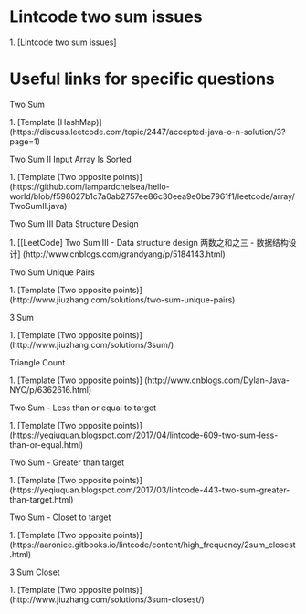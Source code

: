 # Lintcode two sum issues
<p>1. [Lintcode two sum issues]

# Useful links for specific questions
<p>Two Sum
<p>1. [Template (HashMap)] (https://discuss.leetcode.com/topic/2447/accepted-java-o-n-solution/3?page=1)

<p>Two Sum II Input Array Is Sorted
<p>1. [Template (Two opposite points)] (https://github.com/lampardchelsea/hello-world/blob/f598027b1c7a0ab2757ee86c30eea9e0be7961f1/leetcode/array/TwoSumII.java)

<p>Two Sum III Data Structure Design
<p>1. [[LeetCode] Two Sum III - Data structure design 两数之和之三 - 数据结构设计] (http://www.cnblogs.com/grandyang/p/5184143.html)

<p>Two Sum Unique Pairs
<p>1. [Template (Two opposite points)] (http://www.jiuzhang.com/solutions/two-sum-unique-pairs)

<p>3 Sum
<p>1. [Template (Two opposite points)] (http://www.jiuzhang.com/solutions/3sum/)

<p>Triangle Count
<p>1. [Template (Two opposite points)] (http://www.cnblogs.com/Dylan-Java-NYC/p/6362616.html)

<p>Two Sum - Less than or equal to target
<p>1. [Template (Two opposite points)] (https://yeqiuquan.blogspot.com/2017/04/lintcode-609-two-sum-less-than-or-equal.html)

<p>Two Sum - Greater than target
<p>1. [Template (Two opposite points)] (https://yeqiuquan.blogspot.com/2017/03/lintcode-443-two-sum-greater-than-target.html)

<p>Two Sum - Closet to target
<p>1. [Template (Two opposite points)] (https://aaronice.gitbooks.io/lintcode/content/high_frequency/2sum_closest.html)

<p>3 Sum Closet
<p>1. [Template (Two opposite points)] (http://www.jiuzhang.com/solutions/3sum-closest/)
